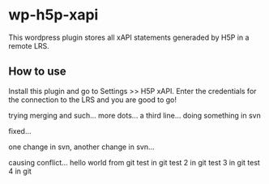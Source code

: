 wp-h5p-xapi
===========

This wordpress plugin stores all xAPI statements generaded by H5P in a remote LRS.

How to use
----------

Install this plugin and go to Settings >> H5P xAPI. Enter the credentials for the connection to the LRS and you are good to go!


trying merging and such...
more dots...
a third line...
doing something in svn

fixed...

one change in svn, another change in svn...

causing conflict...
hello world from git
test in git
test 2 in git
test 3 in git
test 4 in git
